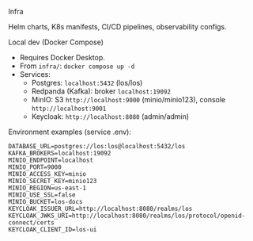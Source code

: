 Infra

Helm charts, K8s manifests, CI/CD pipelines, observability configs.

Local dev (Docker Compose)

- Requires Docker Desktop.
- From `infra/`: `docker compose up -d`
- Services:
  - Postgres: `localhost:5432` (los/los)
  - Redpanda (Kafka): broker `localhost:19092`
  - MinIO: S3 `http://localhost:9000` (minio/minio123), console `http://localhost:9001`
  - Keycloak: `http://localhost:8080` (admin/admin)

Environment examples (service .env):

```
DATABASE_URL=postgres://los:los@localhost:5432/los
KAFKA_BROKERS=localhost:19092
MINIO_ENDPOINT=localhost
MINIO_PORT=9000
MINIO_ACCESS_KEY=minio
MINIO_SECRET_KEY=minio123
MINIO_REGION=us-east-1
MINIO_USE_SSL=false
MINIO_BUCKET=los-docs
KEYCLOAK_ISSUER_URL=http://localhost:8080/realms/los
KEYCLOAK_JWKS_URI=http://localhost:8080/realms/los/protocol/openid-connect/certs
KEYCLOAK_CLIENT_ID=los-ui
```

